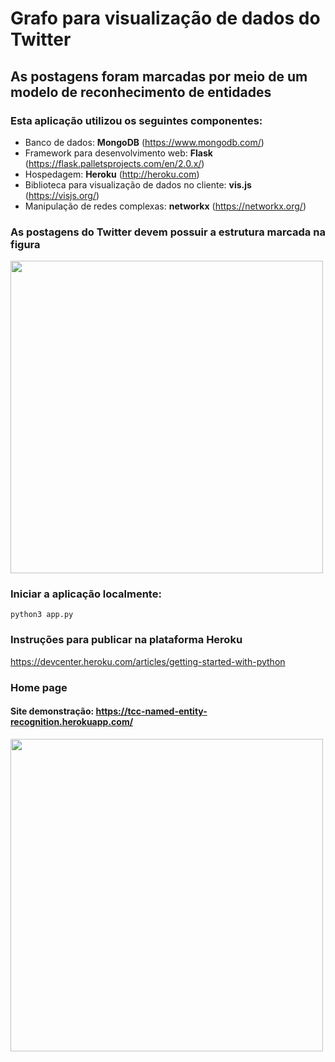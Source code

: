 # Grafo para visualização de dados do Twitter
## As postagens foram marcadas por meio de um modelo de reconhecimento de entidades


### Esta aplicação utilizou os seguintes componentes:
* Banco de dados: **MongoDB** (https://www.mongodb.com/)
* Framework para desenvolvimento web: **Flask** (https://flask.palletsprojects.com/en/2.0.x/)
* Hospedagem: **Heroku** (http://heroku.com)
* Biblioteca para visualização de dados no cliente: **vis.js** (https://visjs.org/)
* Manipulação de redes complexas: **networkx** (https://networkx.org/)



### As postagens do Twitter devem possuir a estrutura marcada na figura
<image width='500px' src='./postagens.png'>


### Iniciar a aplicação localmente: 
`python3 app.py`

### Instruções para publicar na plataforma Heroku
https://devcenter.heroku.com/articles/getting-started-with-python


### Home page
#### Site demonstração: https://tcc-named-entity-recognition.herokuapp.com/
<image width='500px' src='./home.png'>


